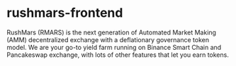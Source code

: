 # rushmars-frontend
RushMars (RMARS) is the next generation of Automated Market Making (AMM) decentralized exchange with a deflationary governance token model. We are your go-to yield farm running on Binance Smart Chain and Pancakeswap exchange, with lots of other features that let you earn tokens.
